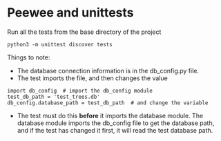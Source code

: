 # Peewee and unittests

Run all the tests from the base directory of the project 

`python3 -m unittest discover tests`

Things to note:

* The database connection information is in the db_config.py file.
* The test imports the file, and then changes the value

```
import db_config  # import the db_config module
test_db_path = 'test_trees.db'   
db_config.database_path = test_db_path  # and change the variable  
```

* The test must do this **before** it imports the database module.  The database module imports the db_config file to get the database path, and if the test has changed it first, it will read the test database path. 
